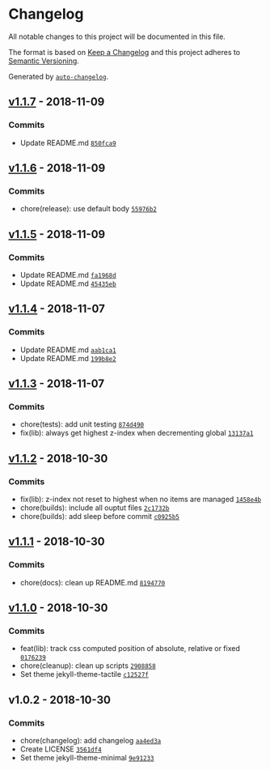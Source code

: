 # Changelog

All notable changes to this project will be documented in this file.

The format is based on [Keep a Changelog](http://keepachangelog.com/en/1.0.0/)
and this project adheres to [Semantic Versioning](http://semver.org/spec/v2.0.0.html).

Generated by [`auto-changelog`](https://github.com/CookPete/auto-changelog).

## [v1.1.7](https://github.com/mcarlucci/layercake/compare/v1.1.6...v1.1.7) - 2018-11-09

### Commits

- Update README.md [`850fca9`](https://github.com/mcarlucci/layercake/commit/850fca93c62babe2e9fddeb97592886fea48635b)

## [v1.1.6](https://github.com/mcarlucci/layercake/compare/v1.1.5...v1.1.6) - 2018-11-09

### Commits

- chore(release): use default body [`55976b2`](https://github.com/mcarlucci/layercake/commit/55976b2e875e35ba37aa6f571d0729d1b7e0533f)

## [v1.1.5](https://github.com/mcarlucci/layercake/compare/v1.1.4...v1.1.5) - 2018-11-09

### Commits

- Update README.md [`fa1968d`](https://github.com/mcarlucci/layercake/commit/fa1968d2669648ce75df5ec350e76da93f51d1d3)
- Update README.md [`45435eb`](https://github.com/mcarlucci/layercake/commit/45435eb2140e69afa8b76296c3ab1af1857e6504)

## [v1.1.4](https://github.com/mcarlucci/layercake/compare/v1.1.3...v1.1.4) - 2018-11-07

### Commits

- Update README.md [`aab1ca1`](https://github.com/mcarlucci/layercake/commit/aab1ca134e89898100768015bbd9bcd1b823577e)
- Update README.md [`199b8e2`](https://github.com/mcarlucci/layercake/commit/199b8e2e9c8c23e513f626b0c960662b19e26296)

## [v1.1.3](https://github.com/mcarlucci/layercake/compare/v1.1.2...v1.1.3) - 2018-11-07

### Commits

- chore(tests): add unit testing [`874d490`](https://github.com/mcarlucci/layercake/commit/874d490e66c3d5139b27d6d64a0de63186e606ef)
- fix(lib): always get highest z-index when decrementing global [`13137a1`](https://github.com/mcarlucci/layercake/commit/13137a1f4385bcd2a7baa2848e711e08fa52285c)

## [v1.1.2](https://github.com/mcarlucci/layercake/compare/v1.1.1...v1.1.2) - 2018-10-30

### Commits

- fix(lib): z-index not reset to highest when no items are managed [`1458e4b`](https://github.com/mcarlucci/layercake/commit/1458e4b4e2bfdc82ffd12764717d57f67cc23bc8)
- chore(builds): include all ouptut files [`2c1732b`](https://github.com/mcarlucci/layercake/commit/2c1732b334b852a2b1ca445e0c0c8fdc306980e6)
- chore(builds): add sleep before commit [`c0925b5`](https://github.com/mcarlucci/layercake/commit/c0925b5e7f896f2e40670b8c353e89852fa5ba52)

## [v1.1.1](https://github.com/mcarlucci/layercake/compare/v1.1.0...v1.1.1) - 2018-10-30

### Commits

- chore(docs): clean up README.md [`8194770`](https://github.com/mcarlucci/layercake/commit/8194770adfd4c2eb104a2f0da7279d59fe9c5f8d)

## [v1.1.0](https://github.com/mcarlucci/layercake/compare/v1.0.2...v1.1.0) - 2018-10-30

### Commits

- feat(lib): track css computed position of absolute, relative or fixed [`0176239`](https://github.com/mcarlucci/layercake/commit/0176239c0a3353e3ea370cd2fdf439fb59839c5d)
- chore(cleanup): clean up scripts [`2908858`](https://github.com/mcarlucci/layercake/commit/2908858694e1a29def2d85f8ccb1ccd855adfac4)
- Set theme jekyll-theme-tactile [`c12527f`](https://github.com/mcarlucci/layercake/commit/c12527fe1381b52fd688d6389ce9103abc09531f)

## v1.0.2 - 2018-10-30

### Commits

- chore(changelog): add changelog [`aa4ed3a`](https://github.com/mcarlucci/layercake/commit/aa4ed3a746169cd3c97d939a0db744c20903940f)
- Create LICENSE [`3561df4`](https://github.com/mcarlucci/layercake/commit/3561df4ff233b2c7f74cc7b0eafe3b3414d20f88)
- Set theme jekyll-theme-minimal [`9e91233`](https://github.com/mcarlucci/layercake/commit/9e91233245e47002cfbd95ec5e1c8142be27a5a4)
